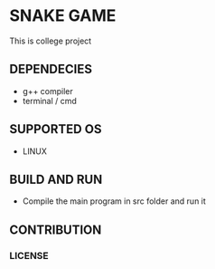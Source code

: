 # SNAKE GAME

This is college project

## DEPENDECIES

* g++ compiler
* terminal / cmd

## SUPPORTED OS

* LINUX

## BUILD AND RUN

* Compile the main program in src folder and run it

## CONTRIBUTION

### LICENSE